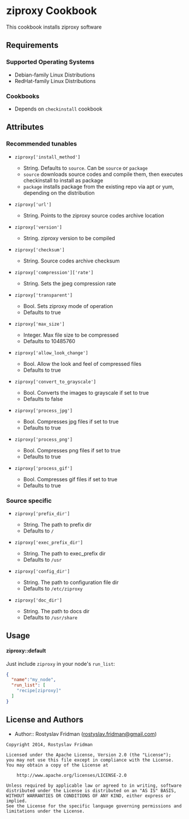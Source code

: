 ziproxy Cookbook
==============
This cookbook installs ziproxy software

Requirements
------------
### Supported Operating Systems
- Debian-family Linux Distributions
- RedHat-family Linux Distributions

### Cookbooks
- Depends on `checkinstall` cookbook

Attributes
----------
### Recommended tunables

* `ziproxy['install_method']`
  - String. Defaults to `source`. Can be `source` or `package`
  - `source` downloads source codes and compile them, then executes checkinstall to install as package
  - `package` installs package from the existing repo via apt or yum, depending on the distribution

* `ziproxy['url']`
  - String. Points to the ziproxy source codes archive location

* `ziproxy['version']`
  - String. ziproxy version to be compiled

* `ziproxy['checksum']`
  - String. Source codes archive checksum

* `ziproxy['compression']['rate']`
  - String. Sets the jpeg compression rate

* `ziproxy['transparent']`
  - Bool. Sets ziproxy mode of operation
  - Defaults to true

* `ziproxy['max_size']`
  - Integer. Max file size to be compressed
  - Defaults to 10485760

* `ziproxy['allow_look_change']`
  - Bool. Allow the look and feel of compressed files
  - Defaults to true

* `ziproxy['convert_to_grayscale']`
  - Bool. Converts the images to grayscale if set to true
  - Defaults to false

* `ziproxy['process_jpg']`
  - Bool. Compresses jpg files if set to true
  - Defaults to true

* `ziproxy['process_png']`
  - Bool. Compresses png files if set to true
  - Defaults to true

* `ziproxy['process_gif']`
  - Bool. Compresses gif files if set to true
  - Defaults to true

### Source specific

* `ziproxy['prefix_dir']`
  - String. The path to prefix dir
  - Defaults to `/`

* `ziproxy['exec_prefix_dir']`
  - String. The path to exec_prefix dir
  - Defaults to `/usr`

* `ziproxy['config_dir']`
  - String. The path to configuration file dir
  - Defaults to `/etc/ziproxy`

* `ziproxy['doc_dir']`
  - String. The path to docs dir
  - Defaults to `/usr/share`

Usage
-----
#### ziproxy::default
Just include `ziproxy` in your node's `run_list`:

```json
{
  "name":"my_node",
  "run_list": [
    "recipe[ziproxy]"
  ]
}
```

License and Authors
-------------------

- Author:: Rostyslav Fridman (rostyslav.fridman@gmail.com)

```text
Copyright 2014, Rostyslav Fridman

Licensed under the Apache License, Version 2.0 (the "License");
you may not use this file except in compliance with the License.
You may obtain a copy of the License at

    http://www.apache.org/licenses/LICENSE-2.0

Unless required by applicable law or agreed to in writing, software
distributed under the License is distributed on an "AS IS" BASIS,
WITHOUT WARRANTIES OR CONDITIONS OF ANY KIND, either express or implied.
See the License for the specific language governing permissions and
limitations under the License.
```
